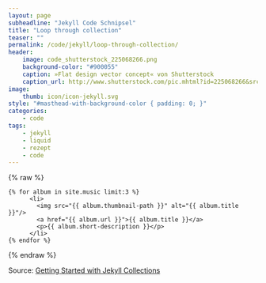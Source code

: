 ```yaml
---
layout: page
subheadline: "Jekyll Code Schnipsel"
title: "Loop through collection"
teaser: ""
permalink: /code/jekyll/loop-through-collection/
header:
    image: code_shutterstock_225068266.png
    background-color: "#900055"
    caption: »Flat design vector concept« von Shutterstock
    caption_url: http://www.shutterstock.com/pic.mhtml?id=225068266&src=id
image:
    thumb: icon/icon-jekyll.svg
style: "#masthead-with-background-color { padding: 0; }"
categories:
    - code
tags:
    - jekyll
    - liquid
    - rezept
    - code
---
```



{% raw %}
~~~
{% for album in site.music limit:3 %}
      <li>
        <img src="{{ album.thumbnail-path }}" alt="{{ album.title }}"/>
        <a href="{{ album.url }}">{{ album.title }}</a>
        <p>{{ album.short-description }}</p>
      </li>
{% endfor %}
~~~
{% endraw %}


Source: [Getting Started with Jekyll Collections](http://www.sitepoint.com/getting-started-jekyll-collections/)
